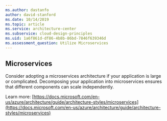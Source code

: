 ```yaml
---
ms.author: dastanfo
author: david-stanford
ms.date: 10/14/2019
ms.topic: article
ms.service: architecture-center
ms.subservice: cloud-design-principles
ms.uid: 1a6f861d-df86-4b8b-86bd-7846f639346d
ms.assessment_question: Utilize Microservices
---
```

## Microservices

Consider adopting a microservices architecture if your application is large or complicated. Decomposing your application into microservices ensures that different components can scale independently.

Learn more: [https://docs.microsoft.com/en-us/azure/architecture/guide/architecture-styles/microservices](https://docs.microsoft.com/en-us/azure/architecture/guide/architecture-styles/microservices)